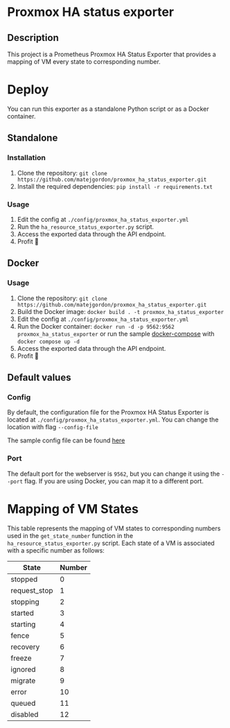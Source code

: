 # Proxmox HA status exporter

## Description

This project is a Prometheus Proxmox HA Status Exporter that provides a mapping of VM every state to corresponding number.


# Deploy

You can run this exporter as a standalone Python script or as a Docker container.

## Standalone
### Installation

1. Clone the repository: `git clone https://github.com/matejgordon/proxmox_ha_status_exporter.git`
2. Install the required dependencies: `pip install -r requirements.txt`

### Usage

1. Edit the config at `./config/proxmox_ha_status_exporter.yml`
2. Run the `ha_resource_status_exporter.py` script.
3. Access the exported data through the API endpoint.
4. Profit 💸

## Docker
### Usage

1. Clone the repository: `git clone https://github.com/matejgordon/proxmox_ha_status_exporter.git`
2. Build the Docker image: `docker build . -t proxmox_ha_status_exporter`
3. Edit the config at `./config/proxmox_ha_status_exporter.yml`
4. Run the Docker container: `docker run -d -p 9562:9562 proxmox_ha_status_exporter` or run the sample [docker-compose](docker-compose.yml) with `docker compose up -d`
5. Access the exported data through the API endpoint.
6. Profit 💸


## Default values

### Config
By default, the configuration file for the Proxmox HA Status Exporter is located at `./config/proxmox_ha_status_exporter.yml`. You can change the location with flag `--config-file`

The sample config file can be found [here](/config/proxmox_ha_status_exporter.yml)

### Port

The default port for the webserver is `9562`, but you can change it using the `--port` flag. If you are using Docker, you can map it to a different port.


# Mapping of VM States

This table represents the mapping of VM states to corresponding numbers used in the `get_state_number` function in the `ha_resource_status_exporter.py` script. Each state of a VM is associated with a specific number as follows:

| State         | Number |
|---------------|--------|
| stopped       | 0      |
| request_stop  | 1      |
| stopping      | 2      |
| started       | 3      |
| starting      | 4      |
| fence         | 5      |
| recovery      | 6      |
| freeze        | 7      |
| ignored       | 8      |
| migrate       | 9      |
| error         | 10     |
| queued        | 11     |
| disabled      | 12     |